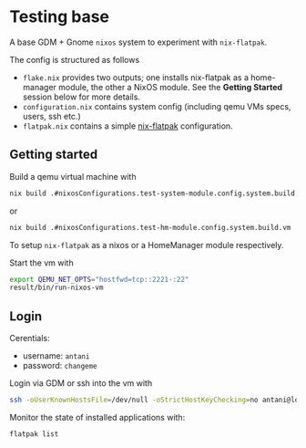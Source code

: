 # Testing base

A base GDM + Gnome `nixos` system to experiment with `nix-flatpak`.

The config is structured as follows
* `flake.nix` provides two outputs; one installs nix-flatpak as a home-manager module, the other a NixOS module. See the **Getting Started** session below for more details.
* `configuration.nix` contains system config (including qemu VMs specs, users, ssh etc.)
* `flatpak.nix` contains a simple [nix-flatpak](https://github.com/gmodena/nix-flatpak) configuration.

## Getting started
Build a qemu virtual machine with
```bash
nix build .#nixosConfigurations.test-system-module.config.system.build.vm
```

or 
```bash
nix build .#nixosConfigurations.test-hm-module.config.system.build.vm
```

To setup `nix-flatpak` as a nixos or a HomeManager module respectively.


Start the vm with
```bash
export QEMU_NET_OPTS="hostfwd=tcp::2221-:22"
result/bin/run-nixos-vm
```

## Login

Cerentials:
 - username: `antani`
 - password: `changeme`

Login via GDM or ssh into the vm with
```bash
ssh -oUserKnownHostsFile=/dev/null -oStrictHostKeyChecking=no antani@localhost -p 2221
```

Monitor the state of installed applications with:
```
flatpak list
```